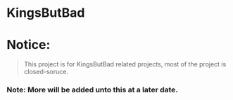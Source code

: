 # KingsButBad

# Notice:
> This project is for KingsButBad related projects, most of the project is closed-soruce.
















### Note: More will be added unto this at a later date.
